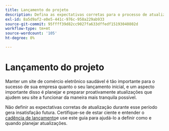 ```yaml
---
title: Lançamento do projeto
description: Defina as expectativas corretas para o processo de atualização com as partes interessadas do projeto Adobe Commerce ou Magento Open Source.
exl-id: 8a5d9af2-e0e5-441c-976c-958a229ab933
source-git-commit: 95ffff39d82cc9027fa633dffedf15193040802d
workflow-type: tm+mt
source-wordcount: '105'
ht-degree: 0%

---
```


# Lançamento do projeto

Manter um site de comércio eletrônico saudável é tão importante para o sucesso de sua empresa quanto o seu lançamento inicial, e um aspecto importante disso é planejar e preparar proativamente atualizações que ajudem seu site a funcionar da maneira mais tranquila possível.

Não definir as expectativas corretas de atualização durante esse período gera insatisfação futura. Certifique-se de estar ciente e entender o [cadência de lançamento](https://devdocs.magento.com/release/)e use este guia para ajudá-lo a definir como e quando planejar atualizações.
